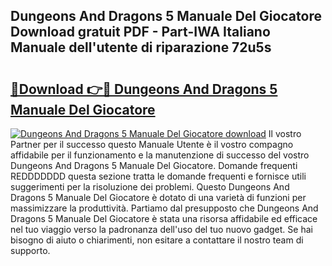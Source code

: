 ## Dungeons And Dragons 5 Manuale Del Giocatore Download gratuit PDF - Part-IWA Italiano Manuale dell'utente di riparazione 72u5s

# <h2><a href="http://dfea089.blite.top/?on=Dungeons+And+Dragons+5+Manuale+Del+Giocatore">🔗Download 👉🔴 Dungeons And Dragons 5 Manuale Del Giocatore</a></h2>

[![Dungeons And Dragons 5 Manuale Del Giocatore download](https://i.imgur.com/lujVjoI.png)](http://dfea089.blite.top/?on=Dungeons+And+Dragons+5+Manuale+Del+Giocatore)
Il vostro Partner per il successo questo Manuale Utente è il vostro compagno affidabile per il funzionamento e la manutenzione di successo del vostro Dungeons And Dragons 5 Manuale Del Giocatore. Domande frequenti REDDDDDDD questa sezione tratta le domande frequenti e fornisce utili suggerimenti per la risoluzione dei problemi. Questo Dungeons And Dragons 5 Manuale Del Giocatore è dotato di una varietà di funzioni per massimizzare la produttività. Partiamo dal presupposto che Dungeons And Dragons 5 Manuale Del Giocatore è stata una risorsa affidabile ed efficace nel tuo viaggio verso la padronanza dell'uso del tuo nuovo gadget. Se hai bisogno di aiuto o chiarimenti, non esitare a contattare il nostro team di supporto.
